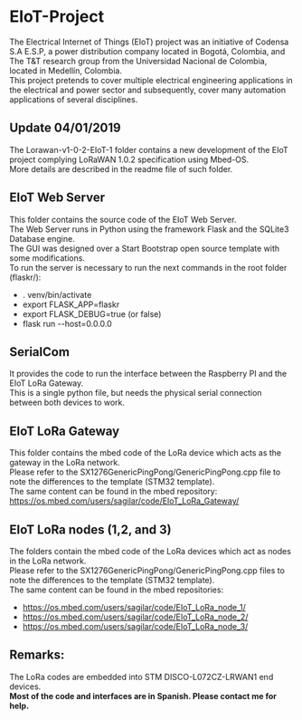 # EIoT-Project
The Electrical Internet of Things (EIoT) project was an initiative of Codensa S.A E.S.P, a power distribution company located in Bogotá, Colombia, and The T&T research group from the Universidad Nacional de Colombia, located in Medellín, Colombia.  
This project pretends to cover multiple electrical engineering applications in the electrical and power sector and subsequently, cover many automation applications of several disciplines.  


## Update 04/01/2019
The Lorawan-v1-0-2-EIoT-1 folder contains a new development of the EIoT project complying LoRaWAN 1.0.2 specification using Mbed-OS.  
More details are described in the readme file of such folder.  

## EIoT Web Server
This folder contains the source code of the EIoT Web Server.  
The Web Server runs in Python using the framework Flask and the SQLite3 Database engine.  
The GUI was designed over a Start Bootstrap open source template with some modifications.  
To run the server is necessary to run the next commands in the root folder (flaskr/):
- . venv/bin/activate
- export FLASK_APP=flaskr
- export FLASK_DEBUG=true (or false)
- flask run --host=0.0.0.0

## SerialCom
It provides the code to run the interface between the Raspberry PI and the EIoT LoRa Gateway.  
This is a single python file, but needs the physical serial connection between both devices to work.  

## EIoT LoRa Gateway
This folder contains the mbed code of the LoRa device which acts as the gateway in the LoRa network.  
Please refer to the SX1276GenericPingPong/GenericPingPong.cpp file to note the differences to the template (STM32 template).  
The same content can be found in the mbed repository: https://os.mbed.com/users/sagilar/code/EIoT_LoRa_Gateway/  

## EIoT LoRa nodes (1,2, and 3)
The folders contain the mbed code of the LoRa devices which act as nodes in the LoRa network.  
Please refer to the SX1276GenericPingPong/GenericPingPong.cpp files to note the differences to the template (STM32 template).  
The same content can be found in the mbed repositories:
- https://os.mbed.com/users/sagilar/code/EIoT_LoRa_node_1/
- https://os.mbed.com/users/sagilar/code/EIoT_LoRa_node_2/
- https://os.mbed.com/users/sagilar/code/EIoT_LoRa_node_3/

## Remarks:
The LoRa codes are embedded into STM DISCO-L072CZ-LRWAN1 end devices.  
**Most of the code and interfaces are in Spanish. Please contact me for help.**

